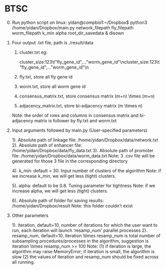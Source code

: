 # BTSC


0. Run python script on linux:
   yidan@compbio1:~/Dropbox$ python3 /home/yidan/Dropbox/main.py network_filepath fly_filepath worm_filepath k_min alpha root_dir_savedata & disown

1. Four output .txt file, path is ./result/data
   1) cluster.txt
      eg:
      
      cluster_size:123\t"fly_gene_id",…"worm_gene_id"\ncluster_size:123\t"fly_gene_id",…"worm_gene_id"\n
   
   2) fly.txt, store all fly gene id

   3) worm.txt, store all worm gene id

   4) consensus_matrix.txt, store consensus matrix (m+n) \times (m+n)

   5) adjacency_matrix.txt, store bi-adjacency matrix (m \times n)

   Note: the order of rows and columns in consensus matrix and bi-adjacency matrix is follower by fly.txt and worm.txt


2. Input arguments followed by main.py (User-specified parameters)
    
   1). Absolute path of linkage file:  /home/yidan/Dropbox/data/network.txt  
   2). Absolute path of enhancer file: /home/yidan/Dropbox/data/fly_data.txt 
   3). Absolute path of promoter file: /home/yidan/Dropbox/data/worm_data.txt
       Note: 3 .csv file will be generated for those 3 file in the corresponding directory

   4). k_min: default = 30. Input number of clusters of the algorithm
       Note: if we increase k_min, we will get less (tight) clusters.

   5). alpha: default to be 0.8. Tuning parameter for tightness
       Note: if we increase alpha, we will get less (tight) clusters.
   
   6). Absolute path of folder for saving results: /home/yidan/Dropbox/result
       Note: this folder couldn’t exist

3. Other parameters

   1). iteration, default=10, number of iterations for which the user want to run, each iteration will launch ‘resamp_num’ parallel processes
   2). resamp_num, default=10, iteration \times resamp_num is total number of subsampling procedures/processes in the algorithm, suggestion is iteration \times resamp_num >= 100
       Note: (1) if iteration is large, the algorithm may raise MemoryError; if iteration is small, the algorithm is slow
             (2) the values of iteration and resamp_num should be fixed across all running.

   


